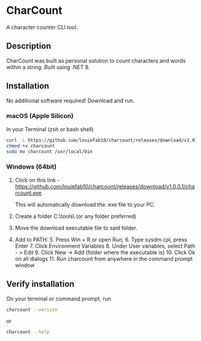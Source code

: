 # CharCount

A character counter CLI tool.

## Description
CharCount was built as personal solution to count characters and words within a string. Built using .NET 8.

## Installation
No additional software required! Download and run.

### macOS (Apple Silicon)
In your Terminal (zsh or bash shell)
```zsh
curl -L https://github.com/louiefab10/charcount/releases/download/v1.0.0.1/charcount
chmod +x charcount
sudo mv charcount /usr/local/bin
```
### Windows (64bit)

1. Click on this link - https://github.com/louiefab10/charcount/releases/download/v1.0.0.1/charcount.exe

   This will automatically download the .exe file to your PC.

2. Create a folder C:\tools\ (or any folder preferred)
3. Move the download executable file to said folder.
4. Add to PATH:
   5. Press Win + R or open Run, 
   6. Type sysdm.cpl, press Enter
   7. Click Environment Variables
   8. Under User variables, select Path - > Edit
   9. Click New -> Add (folder where the executable is)
   10. Click Ok on all dialogs
   11. Run charcount from anywhere in the command prompt window


## Verify installation
On your terminal or command prompt, run 
```zsh
charcount --version

```
or 
```zsh
charcount --help
```


